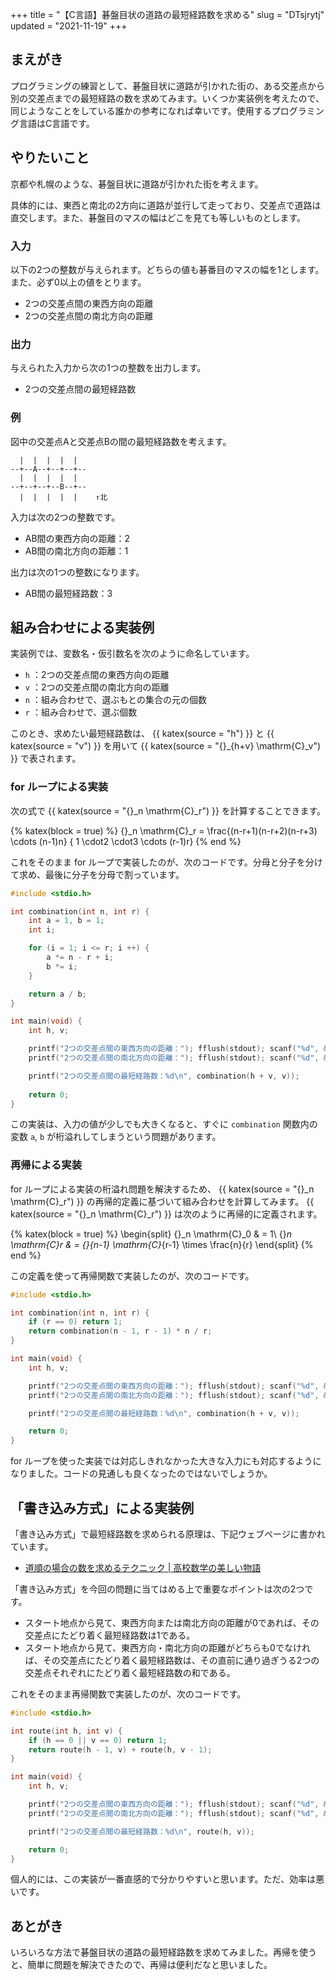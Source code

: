 +++
title = "【C言語】碁盤目状の道路の最短経路数を求める"
slug = "DTsjrytj"
updated = "2021-11-19"
+++

## まえがき

プログラミングの練習として、碁盤目状に道路が引かれた街の、ある交差点から別の交差点までの最短経路の数を求めてみます。いくつか実装例を考えたので、同じようなことをしている誰かの参考になれば幸いです。使用するプログラミング言語はC言語です。

## やりたいこと

京都や札幌のような、碁盤目状に道路が引かれた街を考えます。

具体的には、東西と南北の2方向に道路が並行して走っており、交差点で道路は直交します。また、碁盤目のマスの幅はどこを見ても等しいものとします。

### 入力

以下の2つの整数が与えられます。どちらの値も碁番目のマスの幅を1とします。また、必ず0以上の値をとります。

- 2つの交差点間の東西方向の距離
- 2つの交差点間の南北方向の距離

### 出力

与えられた入力から次の1つの整数を出力します。

- 2つの交差点間の最短経路数

### 例

図中の交差点Aと交差点Bの間の最短経路数を考えます。

```
  |  |  |  |  |
--+--A--+--+--+--
  |  |  |  |  |
--+--+--+--B--+--
  |  |  |  |  |    ↑北
```

入力は次の2つの整数です。

- AB間の東西方向の距離：2
- AB間の南北方向の距離：1

出力は次の1つの整数になります。

- AB間の最短経路数：3

## 組み合わせによる実装例

実装例では、変数名・仮引数名を次のように命名しています。

- `h` ：2つの交差点間の東西方向の距離
- `v` ：2つの交差点間の南北方向の距離
- `n` ：組み合わせで、選ぶもとの集合の元の個数
- `r` ：組み合わせで、選ぶ個数

このとき、求めたい最短経路数は、 {{ katex(source = "h") }} と {{ katex(source = "v") }} を用いて {{ katex(source = "{}_{h+v} \mathrm{C}_v") }} で表されます。

### for ループによる実装

次の式で {{ katex(source = "{}_n \mathrm{C}_r") }} を計算することできます。

{% katex(block = true) %}
{}_n \mathrm{C}_r = \frac{(n-r+1)(n-r+2)(n-r+3) \cdots (n-1)n}
                         {   1   \cdot2 \cdot3  \cdots (r-1)r}
{% end %}

これをそのまま for ループで実装したのが、次のコードです。分母と分子を分けて求め、最後に分子を分母で割っています。

```c
#include <stdio.h>

int combination(int n, int r) {
    int a = 1, b = 1;
    int i;

    for (i = 1; i <= r; i ++) {
        a *= n - r + i;
        b *= i;
    }

    return a / b;
}

int main(void) {
    int h, v;

    printf("2つの交差点間の東西方向の距離："); fflush(stdout); scanf("%d", &h);
    printf("2つの交差点間の南北方向の距離："); fflush(stdout); scanf("%d", &v);

    printf("2つの交差点間の最短経路数：%d\n", combination(h + v, v));
    
    return 0;
}
```

この実装は、入力の値が少しでも大きくなると、すぐに `combination` 関数内の変数 `a`, `b` が桁溢れしてしまうという問題があります。

### 再帰による実装

for ループによる実装の桁溢れ問題を解決するため、 {{ katex(source = "{}_n \mathrm{C}_r") }} の再帰的定義に基づいて組み合わせを計算してみます。 {{ katex(source = "{}_n \mathrm{C}_r") }} は次のように再帰的に定義されます。

{% katex(block = true) %}
\begin{split}
    {}_n \mathrm{C}_0 & = 1\\
    {}_n \mathrm{C}_r & = {}_{n-1} \mathrm{C}_{r-1} \times \frac{n}{r}
\end{split}
{% end %}

この定義を使って再帰関数で実装したのが、次のコードです。

```c
#include <stdio.h>

int combination(int n, int r) {
    if (r == 0) return 1;
    return combination(n - 1, r - 1) * n / r;
}

int main(void) {
    int h, v;

    printf("2つの交差点間の東西方向の距離："); fflush(stdout); scanf("%d", &h);
    printf("2つの交差点間の南北方向の距離："); fflush(stdout); scanf("%d", &v);

    printf("2つの交差点間の最短経路数：%d\n", combination(h + v, v));

    return 0;
}
```

for ループを使った実装では対応しきれなかった大きな入力にも対応するようになりました。コードの見通しも良くなったのではないでしょうか。

## 「書き込み方式」による実装例

「書き込み方式」で最短経路数を求められる原理は、下記ウェブページに書かれています。

- [道順の場合の数を求めるテクニック | 高校数学の美しい物語](https://manabitimes.jp/math/962)

「書き込み方式」を今回の問題に当てはめる上で重要なポイントは次の2つです。

- スタート地点から見て、東西方向または南北方向の距離が0であれば、その交差点にたどり着く最短経路数は1である。
- スタート地点から見て、東西方向・南北方向の距離がどちらも0でなければ、その交差点にたどり着く最短経路数は、その直前に通り過ぎうる2つの交差点それぞれにたどり着く最短経路数の和である。

これをそのまま再帰関数で実装したのが、次のコードです。

```c
#include <stdio.h>

int route(int h, int v) {
    if (h == 0 || v == 0) return 1;
    return route(h - 1, v) + route(h, v - 1);
}

int main(void) {
    int h, v;

    printf("2つの交差点間の東西方向の距離："); fflush(stdout); scanf("%d", &h);
    printf("2つの交差点間の南北方向の距離："); fflush(stdout); scanf("%d", &v);

    printf("2つの交差点間の最短経路数：%d\n", route(h, v));

    return 0;
}
```

個人的には、この実装が一番直感的で分かりやすいと思います。ただ、効率は悪いです。

## あとがき

いろいろな方法で碁盤目状の道路の最短経路数を求めてみました。再帰を使うと、簡単に問題を解決できたので、再帰は便利だなと思いました。
